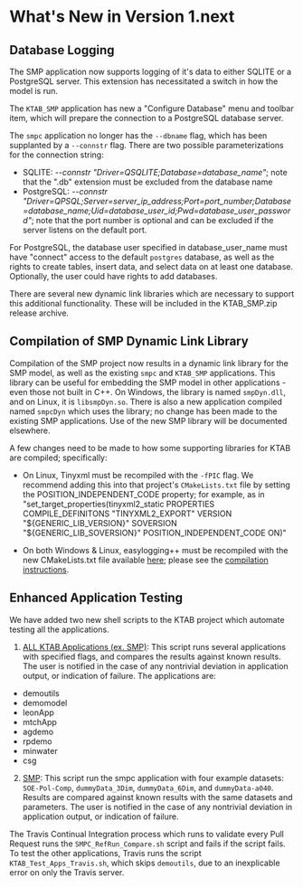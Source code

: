 # What's New in Version 1.next


## Database Logging
The SMP application now supports logging of it's data to either SQLITE or a PostgreSQL server.  This extension has necessitated a switch in how the model is run.

The `KTAB_SMP` application has new a "Configure Database" menu and toolbar item, which will prepare the connection to a PostgreSQL database server.

The `smpc` application no longer has the `--dbname` flag, which has been supplanted by a `--connstr` flag. There are two possible parameterizations for the connection string:

- SQLITE: *--connstr "Driver=QSQLITE;Database=database_name"*; note that the ".db" extension must be excluded from the database name
- PostgreSQL: *--connstr "Driver=QPSQL;Server=server_ip_address;Port=port_number;Database=database_name;Uid=database_user_id;Pwd=database_user_password"*; note that the port number is optional and can be excluded if the server listens on the default port.

For PostgreSQL, the database user specified in database_user_name must have "connect" access to the default `postgres` database, as well as the rights to create tables, insert data, and select data on at least one database.  Optionally, the user could have rights to add databases.

There are several new dynamic link libraries which are necessary to support this additional functionality.  These will be included in the KTAB_SMP.zip release archive.


## Compilation of SMP Dynamic Link Library
Compilation of the SMP project now results in a dynamic link library for the SMP model, as well as the existing `smpc` and `KTAB_SMP` applications.  This library can be useful for embedding the SMP model in other applications - even those not built in C++.  On Windows, the library is named `smpDyn.dll`, and on Linux, it is `libsmpDyn.so`.  There is also a new application compiled named `smpcDyn` which uses the library; no change has been made to the existing SMP applications.  Use of the new SMP library will be documented elsewhere.

A few changes need to be made to how some supporting libraries for KTAB are compiled; specifically:

- On Linux, Tinyxml must be recompiled with the `-fPIC` flag.  We recommend adding this into that project's `CMakeLists.txt` file by setting the POSITION_INDEPENDENT_CODE property; for example, as in "set_target_properties(tinyxml2_static PROPERTIES COMPILE_DEFINITONS "TINYXML2_EXPORT" VERSION "${GENERIC_LIB_VERSION}" SOVERSION "${GENERIC_LIB_SOVERSION}" POSITION_INDEPENDENT_CODE ON)"

- On both Windows & Linux, easylogging++ must be recompiled with the new CMakeLists.txt file available [here](./easyloggingpp/CMakeLists.txt); please see the [compilation instructions](./easyloggingpp/compiling_elpp.md).


## Enhanced Application Testing ##
We have added two new shell scripts to the KTAB project which automate testing all the applications.

1. [ALL KTAB Applications (ex. SMP)](./KTAB_Test_Apps.sh): This script runs several applications with specified flags, and compares the results against known results.  The user is notified in the case of any nontrivial deviation in application output, or indication of failure.  The applications are:
- demoutils
- demomodel
- leonApp
- mtchApp
- agdemo
- rpdemo
- minwater
- csg
2. [SMP](./examples/smp/SMPC_RefRuns_Compare.sh): This script run the smpc application with four example datasets: `SOE-Pol-Comp`, `dummyData_3Dim`, `dummyData_6Dim`, and `dummyData-a040`. Results are compared against known results with the same datasets and parameters.  The user is notified in the case of any nontrivial deviation in application output, or indication of failure.

The Travis Continual Integration process which runs to validate every Pull Request runs the `SMPC_RefRun_Compare.sh` script and fails if the script fails.  To test the other applications, Travis runs the script `KTAB_Test_Apps_Travis.sh`, which skips `demoutils`, due to an inexplicable error on only the Travis server.
